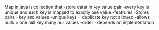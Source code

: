Map in java is collection that 
                            -store datat in key value pair
                            -every key is unique and each key is mapped to exactly one value
                            -featrures
                                -Stores pairs =key and values
                                -unique keys = duplicate key not allowed
                                -allows nulls = one null key many null values
                                -order - depends on implementation
